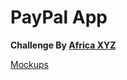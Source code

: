# PayPal App
**Challenge By [Africa XYZ](https://africa.xyz)**


[Mockups](https://app.pitch.com/app/public/presentation/8889a6f2-f6ae-477f-a662-cffa0bc23960/e4a4b6dd-d84d-4f1c-8b7a-a544d2e89ce3)
